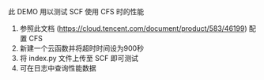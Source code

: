 此 DEMO 用以测试 SCF 使用 CFS 时的性能

1. 参照此文档 (https://cloud.tencent.com/document/product/583/46199) 配置 CFS
2. 新建一个云函数并将超时时间设为900秒
3. 将 index.py 文件上传至 SCF 即可测试
4. 可在日志中查询性能数据

